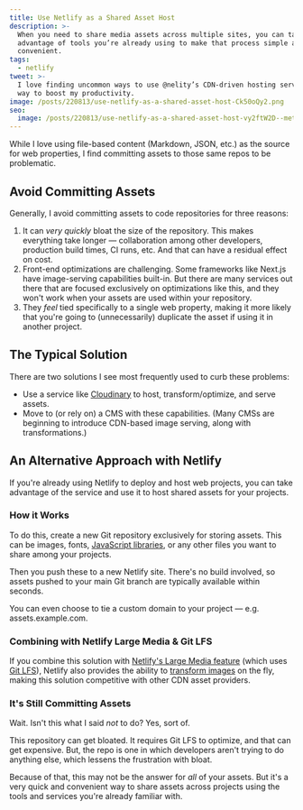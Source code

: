 ```yaml
---
title: Use Netlify as a Shared Asset Host
description: >-
  When you need to share media assets across multiple sites, you can take
  advantage of tools you’re already using to make that process simple and
  convenient.
tags:
  - netlify
tweet: >-
  I love finding uncommon ways to use @nelity’s CDN-driven hosting service as a
  way to boost my productivity.
image: /posts/220813/use-netlify-as-a-shared-asset-host-Ck50oQy2.png
seo:
  image: /posts/220813/use-netlify-as-a-shared-asset-host-vy2ftW2D--meta.png
---
```


While I love using file-based content (Markdown, JSON, etc.) as the source for web properties, I find committing assets to those same repos to be problematic.

## Avoid Committing Assets

Generally, I avoid committing assets to code repositories for three reasons:

1. It can _very quickly_ bloat the size of the repository. This makes everything take longer — collaboration among other developers, production build times, CI runs, etc. And that can have a residual effect on cost.
1. Front-end optimizations are challenging. Some frameworks like Next.js have image-serving capabilities built-in. But there are many services out there that are focused exclusively on optimizations like this, and they won't work when your assets are used within your repository.
1. They _feel_ tied specifically to a single web property, making it more likely that you're going to (unnecessarily) duplicate the asset if using it in another project.

## The Typical Solution

There are two solutions I see most frequently used to curb these problems:

- Use a service like [Cloudinary](https://cloudinary.com/) to host, transform/optimize, and serve assets.
- Move to (or rely on) a CMS with these capabilities. (Many CMSs are beginning to introduce CDN-based image serving, along with transformations.)

## An Alternative Approach with Netlify

If you're already using Netlify to deploy and host web projects, you can take advantage of the service and use it to host shared assets for your projects.

### How it Works

To do this, create a new Git repository exclusively for storing assets. This can be images, fonts, [JavaScript libraries](/posts/use-netlify-host-js-libraries/), or any other files you want to share among your projects.

Then you push these to a new Netlify site. There's no build involved, so assets pushed to your main Git branch are typically available within seconds.

You can even choose to tie a custom domain to your project — e.g. assets.example.com.

### Combining with Netlify Large Media & Git LFS

If you combine this solution with [Netlify's Large Media feature](https://docs.netlify.com/large-media/overview/) (which uses [Git LFS](https://git-lfs.github.com/)), Netlify also provides the ability to [transform images](https://docs.netlify.com/large-media/transform-images/) on the fly, making this solution competitive with other CDN asset providers.

### It's Still Committing Assets

Wait. Isn't this what I said _not_ to do? Yes, sort of.

This repository can get bloated. It requires Git LFS to optimize, and that can get expensive. But, the repo is one in which developers aren't trying to do anything else, which lessens the frustration with bloat.

Because of that, this may not be the answer for _all_ of your assets. But it's a very quick and convenient way to share assets across projects using the tools and services you're already familiar with.
